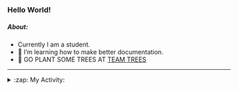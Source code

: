 ### Hello World!

##### About:
- Currently I am a student.
- 🌱 I’m learning how to make better documentation.
- 🌱 GO PLANT SOME TREES AT [TEAM TREES](https://teamtrees.org/)

---
<details>
  <summary>:zap: My Activity:</summary>
  
<!--START_SECTION:waka-->
![Code Time](http://img.shields.io/badge/Code%20Time-1%2C093%20hrs%203%20mins-blue)

**I'm a Night 🦉** 

```text
🌞 Morning                1372 commits        ██░░░░░░░░░░░░░░░░░░░░░░░   09.13 % 
🌆 Daytime                5215 commits        █████████░░░░░░░░░░░░░░░░   34.70 % 
🌃 Evening                4345 commits        ███████░░░░░░░░░░░░░░░░░░   28.91 % 
🌙 Night                  4097 commits        ███████░░░░░░░░░░░░░░░░░░   27.26 % 
```
📅 **I'm Most Productive on Wednesday** 

```text
Monday                   2288 commits        ████░░░░░░░░░░░░░░░░░░░░░   15.22 % 
Tuesday                  1826 commits        ███░░░░░░░░░░░░░░░░░░░░░░   12.15 % 
Wednesday                3543 commits        ██████░░░░░░░░░░░░░░░░░░░   23.57 % 
Thursday                 1900 commits        ███░░░░░░░░░░░░░░░░░░░░░░   12.64 % 
Friday                   1497 commits        ██░░░░░░░░░░░░░░░░░░░░░░░   09.96 % 
Saturday                 1353 commits        ██░░░░░░░░░░░░░░░░░░░░░░░   09.00 % 
Sunday                   2622 commits        ████░░░░░░░░░░░░░░░░░░░░░   17.45 % 
```


📊 **This Week I Spent My Time On** 

```text
🔥 Editors: 
VS Code                  7 hrs 30 mins       █████████████████████████   100.00 % 

🐱‍💻 Projects: 
CSF22                    4 hrs 18 mins       ██████████████░░░░░░░░░░░   57.45 % 
praise                   2 hrs 33 mins       █████████░░░░░░░░░░░░░░░░   34.15 % 
TEA-onboarding-bot       21 mins             █░░░░░░░░░░░░░░░░░░░░░░░░   04.67 % 
technocean-frontend      16 mins             █░░░░░░░░░░░░░░░░░░░░░░░░   03.65 % 
CSF                      0 secs              ░░░░░░░░░░░░░░░░░░░░░░░░░   00.09 % 
```


 Last Updated on 10/04/2023 20:07:45 UTC
<!--END_SECTION:waka-->
</details>
